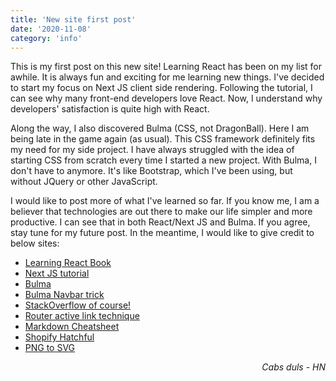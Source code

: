 ```yaml
---
title: 'New site first post'
date: '2020-11-08'
category: 'info'
---
```


This is my first post on this new site! Learning React has been on my list for awhile. It is always fun and exciting for me learning new things. I've decided to start my focus on Next JS client side rendering. Following the tutorial, I can see why many front-end developers love React. Now, I understand why developers' satisfaction is quite high with React.

Along the way, I also discovered Bulma (CSS, not DragonBall). Here I am being late in the game again (as usual). This CSS framework definitely fits my need for my side project. I have always struggled with the idea of starting CSS from scratch every time I started a new project. With Bulma, I don't have to anymore. It's like Bootstrap, which I've been using, but without JQuery or other JavaScript.

I would like to post more of what I've learned so far. If you know me, I am a believer that technologies are out there to make our life simpler and more productive. I can see that in both React/Next JS and Bulma. If you agree, stay tune for my future post. In the meantime, I would like to give credit to below sites:

- <a target="blank" href="https://www.oreilly.com/library/view/learning-react-2nd/9781492051718/">Learning React Book</a>
- <a target="blank" href="https://nextjs.org/learn/basics/create-nextjs-app">Next JS tutorial</a>
- <a target="blank" href="https://bulma.io/">Bulma</a>
- <a target="blank" href="https://dev.to/eclecticcoding/bulma-navbar-toogle-with-react-hooks-18ek">Bulma Navbar trick</a>
- <a target="blank" href="https://stackoverflow.com/questions/53262263/target-active-link-when-the-route-is-active-in-next-js">StackOverflow of course!</a>
- <a target="blank" href="https://flaviocopes.com/nextjs-active-link/">Router active link technique</a>
- <a target="blank" href="https://www.markdownguide.org/cheat-sheet/">Markdown Cheatsheet</a>
- <a target="blank" href="https://hatchful.shopify.com/">Shopify Hatchful</a>
- <a target="blank" href="https://www.pngtosvg.com/">PNG to SVG</a>

<p style='text-align: right;'><em>Cabs duls - HN</em></p>
